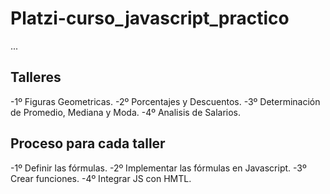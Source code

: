 # Platzi-curso_javascript_practico

...

## Talleres

-1º Figuras Geometricas.
-2º Porcentajes y Descuentos.
-3º Determinación de Promedio, Mediana y Moda. 
-4º Analisis de Salarios.

## Proceso para cada taller

-1º Definir las fórmulas.
-2º Implementar las fórmulas en Javascript.
-3º Crear funciones. 
-4º Integrar JS con HMTL.
